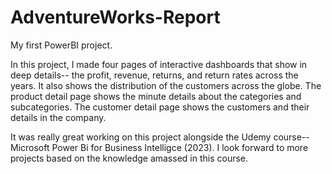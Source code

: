 # AdventureWorks-Report
My first PowerBI project. 

In this project, I made four pages of interactive dashboards that show in deep details-- the profit, revenue, returns, and return rates across the years. 
It also shows the distribution of the customers across the globe.
The product detail page shows the minute details about the categories and subcategories.
The customer detail page shows the customers and their details in the company. 

It was really great working on this project alongside the Udemy course-- Microsoft Power Bi for Business Intelligce (2023). 
I look forward to more projects based on the knowledge amassed in this course.
